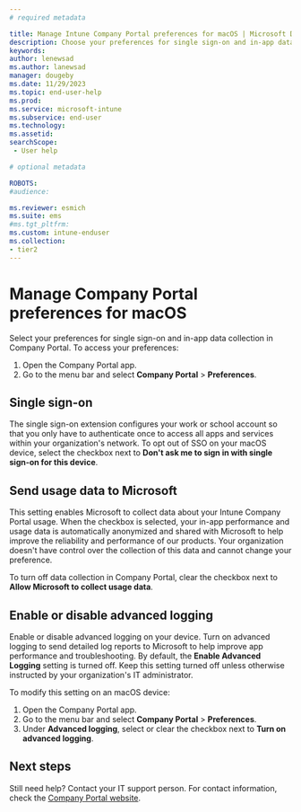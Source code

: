 ```yaml
---
# required metadata

title: Manage Intune Company Portal preferences for macOS | Microsoft Docs
description: Choose your preferences for single sign-on and in-app data collection in Company Portal for macOS.  
keywords:
author: lenewsad
ms.author: lanewsad
manager: dougeby
ms.date: 11/29/2023
ms.topic: end-user-help
ms.prod:
ms.service: microsoft-intune
ms.subservice: end-user
ms.technology:
ms.assetid:
searchScope:
 - User help

# optional metadata

ROBOTS:  
#audience:

ms.reviewer: esmich
ms.suite: ems
#ms.tgt_pltfrm:
ms.custom: intune-enduser
ms.collection:
- tier2
---
```


# Manage Company Portal preferences for macOS 

Select your preferences for single sign-on and in-app data collection in Company Portal. To access your preferences:  

1. Open the Company Portal app.
2. Go to the menu bar and select **Company Portal** > **Preferences**.  

## Single sign-on   

The single sign-on extension configures your work or school account so that you only have to authenticate once to access all apps and services within your organization's network. To opt out of SSO on your macOS device, select the checkbox next to **Don't ask me to sign in with single sign-on for this device**. 


## Send usage data to Microsoft    

This setting enables Microsoft to collect data about your Intune Company Portal usage. When the checkbox is selected, your in-app performance and usage data is automatically anonymized and shared with Microsoft to help improve the reliability and performance of our products. Your organization doesn't have control over the collection of this data and cannot change your preference.  

To turn off data collection in Company Portal, clear the checkbox next to **Allow Microsoft to collect usage data**.  

## Enable or disable advanced logging

Enable or disable advanced logging on your device. Turn on advanced logging to send detailed log reports to Microsoft to help improve app performance and troubleshooting. By default, the **Enable Advanced Logging** setting is turned off. Keep this setting turned off unless otherwise instructed by your organization's IT administrator.  

To modify this setting on an macOS device:
1. Open the Company Portal app.
2. Go to the menu bar and select **Company Portal** > **Preferences**. 
3. Under **Advanced logging**, select or clear the checkbox next to **Turn on advanced logging**.  

## Next steps  

Still need help? Contact your IT support person. For contact information, check the [Company Portal website](https://go.microsoft.com/fwlink/?linkid=2010980).
